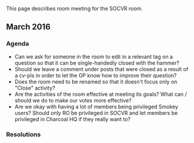 This page describes room meeting for the SOCVR room.

## March 2016

### Agenda

* Can we ask for someone in the room to edit in a relevant tag on a question so that it can be single-handedly closed with the hammer?
* Should we leave a comment under posts that were closed as a result of a cv-pls in order to let the OP know how to improve their question?
* Does the room need to be renamed so that it doesn't focus only on "Close" activity?
* Are the activities of the room effective at meeting its goals? What can / should we do to make our votes more effective?
* Are we okay with having a lot of members being privileged Smokey users? Should only RO be privileged in SOCVR and let members be privileged in Charcoal HQ if they really want to?

### Resolutions

<!-- fill in what we decide on -->

<!-- Please fill in the rest -->
